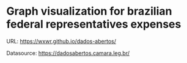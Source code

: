 # Graph visualization for brazilian federal representatives expenses
URL: https://wxwr.github.io/dados-abertos/

Datasource: https://dadosabertos.camara.leg.br/